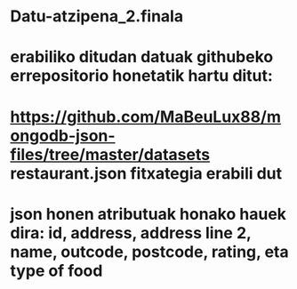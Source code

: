 # Datu-atzipena_2.finala
# erabiliko ditudan datuak githubeko errepositorio honetatik hartu ditut:
# https://github.com/MaBeuLux88/mongodb-json-files/tree/master/datasets restaurant.json fitxategia erabili dut
# json honen atributuak honako hauek dira: id, address, address line 2, name, outcode, postcode, rating, eta type of food
